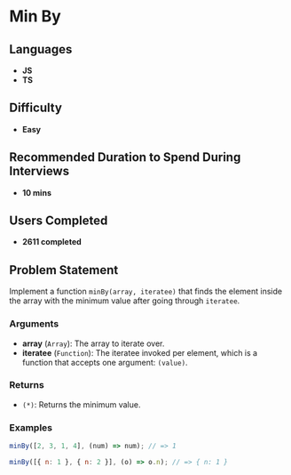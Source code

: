 # Min By

## Languages

- **JS**
- **TS**

## Difficulty

- **Easy**

## Recommended Duration to Spend During Interviews

- **10 mins**

## Users Completed

- **2611 completed**

## Problem Statement

Implement a function `minBy(array, iteratee)` that finds the element inside the array with the minimum value after going through `iteratee`.

### Arguments

- **array** (`Array`): The array to iterate over.
- **iteratee** (`Function`): The iteratee invoked per element, which is a function that accepts one argument: `(value)`.

### Returns

- `(*)`: Returns the minimum value.

### Examples

```javascript
minBy([2, 3, 1, 4], (num) => num); // => 1

minBy([{ n: 1 }, { n: 2 }], (o) => o.n); // => { n: 1 }
```
